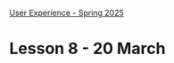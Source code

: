 [User Experience - Spring 2025](https://github.com/arturomorarioja-kea/WD_UX_F25/blob/main/README.md)

# Lesson 8 - 20 March

[--> git pull tmdb]: #
[--> feedback: explain response error handling]: #

[## First Mandatory Assignment exercise solution]: #
[- API Consumption(https://github.com/arturomorarioja/js_tmdb)]: #
[General feedback. Things to improve:]: #
[- Do never use absolute paths (e.g., `"/img"`). Use relative paths instead (e.g., `"img"` or `"./img"`)]: #
[- Try to avoid the use of `innerHTML` when injecting variable values that come from external sources (e.g., user input, an external API). Use a `<template>` and `cloneNode()` instead]: #
[- HTML5 code should not be mixed with XHTML code (e.g., it is `<img>`, not `<img />`)]: #
[- CSS custom properties (variables) must be used for all colours and fonts, and they must be used consistently: just one hardcoded colour can cause grave problems regarding code maintainability]: #
[- Do not expose your private API key in a public GitHub repo. Anyone can steal it and try to attack TMDB on your behalf]: #
[- We are using JavaScript modules, so `DOMContentLoaded` is not necessary. Modules are loaded deferredly by default, so they will start executing only after the DOM content has been loaded]: #

[## Class takeaways]: #
[Check out:]: #
[- The slide deck **Performance and Sustainability**]: #
[Code samples:]: #
[- Deferred CSS load(https://github.com/arturomorarioja/css3_deferred)]: #
[- Responsive font and image(https://codepen.io/arturomorarioja/pen/MWzpJjG)]: #
[- Lazy loading of images in HTML5(https://github.com/arturomorarioja/html5_lazy_loading)]: #
[- ES Modules(https://github.com/arturomorarioja/js_modules)]: #

[## Homework]: #

[** Food Repo **]: #
[Next week we are adding another API, this one internal, for user and favourites management. Find it here(https://github.com/arturomorarioja/food_repo_users_api_v2) and check out its endpoint and installation explanations at `README.md`]: #
